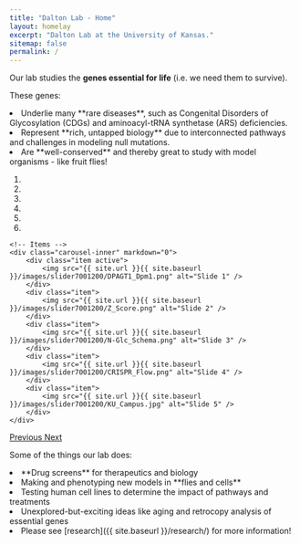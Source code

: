 ```yaml
---
title: "Dalton Lab - Home"
layout: homelay
excerpt: "Dalton Lab at the University of Kansas."
sitemap: false
permalink: /
---
```


Our lab studies the **genes essential for life** (i.e. we need them to survive).

These genes:

  <li> Underlie many **rare diseases**, such as Congenital Disorders of Glycosylation (CDGs) and aminoacyl-tRNA synthetase (ARS) deficiencies.

  <li> Represent **rich, untapped biology** due to interconnected pathways and challenges in modeling null mutations.

  <li> Are **well-conserved** and thereby great to study with model organisms - like fruit flies!

<p></p>



<div markdown="0" id="carousel" class="carousel slide" data-ride="carousel" data-interval="10000" data-pause="hover" >
    <!-- Menu -->
    <ol class="carousel-indicators">
        <li data-target="#carousel" data-slide-to="0" class="active"></li>
        <li data-target="#carousel" data-slide-to="1"></li>
        <li data-target="#carousel" data-slide-to="2"></li>
        <li data-target="#carousel" data-slide-to="3"></li>
        <li data-target="#carousel" data-slide-to="4"></li>
        <li data-target="#carousel" data-slide-to="5"></li>
    </ol>

    <!-- Items -->
    <div class="carousel-inner" markdown="0">
        <div class="item active">
            <img src="{{ site.url }}{{ site.baseurl }}/images/slider7001200/DPAGT1_Dpm1.png" alt="Slide 1" />
        </div>
        <div class="item">
            <img src="{{ site.url }}{{ site.baseurl }}/images/slider7001200/Z_Score.png" alt="Slide 2" />
        </div>
        <div class="item">
            <img src="{{ site.url }}{{ site.baseurl }}/images/slider7001200/N-Glc_Schema.png" alt="Slide 3" />
        </div>
        <div class="item">
            <img src="{{ site.url }}{{ site.baseurl }}/images/slider7001200/CRISPR_Flow.png" alt="Slide 4" />
        </div>
        <div class="item">
            <img src="{{ site.url }}{{ site.baseurl }}/images/slider7001200/KU_Campus.jpg" alt="Slide 5" />
        </div>
    </div>
  <a class="left carousel-control" href="#carousel" role="button" data-slide="prev">
    <span class="glyphicon glyphicon-chevron-left" aria-hidden="true"></span>
    <span class="sr-only">Previous</span>
  </a>
  <a class="right carousel-control" href="#carousel" role="button" data-slide="next">
    <span class="glyphicon glyphicon-chevron-right" aria-hidden="true"></span>
    <span class="sr-only">Next</span>
  </a>
</div>

<p></p>


Some of the things our lab does:

  <li> **Drug screens** for therapeutics and biology

  <li> Making and phenotyping new models in **flies and cells**

  <li> Testing human cell lines to determine the impact of pathways and treatments

  <li> Unexplored-but-exciting ideas like aging and retrocopy analysis of essential genes

  <li> Please see [research]({{ site.baseurl }}/research/) for more information!


<br><br>

<p></p>


